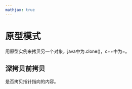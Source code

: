 ```yaml
---
mathjax: true
---
```


# 原型模式
 用原型实例来拷贝另一个对象，java中为.clone()，c++中为=。

## 深拷贝前拷贝
 是否拷贝指针指向的内容。

<!---more-->


